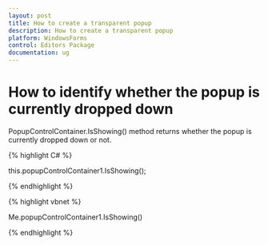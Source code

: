 ```yaml
---
layout: post
title: How to create a transparent popup
description: How to create a transparent popup
platform: WindowsForms
control: Editors Package
documentation: ug
---
```




# How to identify whether the popup is currently dropped down

PopupControlContainer.IsShowing() method returns whether the popup is currently dropped down or not.


{% highlight C# %}



this.popupControlContainer1.IsShowing();

{% endhighlight %}



{% highlight vbnet %}




Me.popupControlContainer1.IsShowing()

{% endhighlight %}